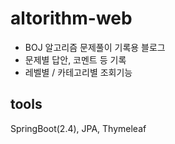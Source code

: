 # altorithm-web

- BOJ 알고리즘 문제풀이 기록용 블로그
- 문제별 답안, 코멘트 등 기록
- 레벨별 / 카테고리별 조회기능

## tools

SpringBoot(2.4), JPA, Thymeleaf
